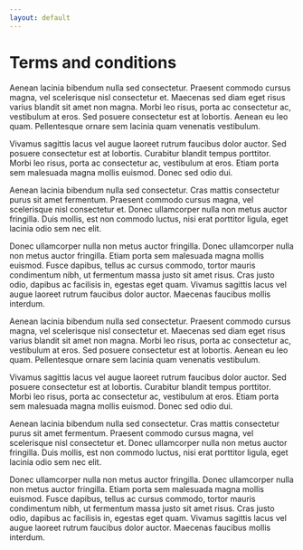```yaml
---
layout: default
---
```


# Terms and conditions

Aenean lacinia bibendum nulla sed consectetur. Praesent commodo cursus magna, vel scelerisque nisl consectetur et. Maecenas sed diam eget risus varius blandit sit amet non magna. Morbi leo risus, porta ac consectetur ac, vestibulum at eros. Sed posuere consectetur est at lobortis. Aenean eu leo quam. Pellentesque ornare sem lacinia quam venenatis vestibulum.

Vivamus sagittis lacus vel augue laoreet rutrum faucibus dolor auctor. Sed posuere consectetur est at lobortis. Curabitur blandit tempus porttitor. Morbi leo risus, porta ac consectetur ac, vestibulum at eros. Etiam porta sem malesuada magna mollis euismod. Donec sed odio dui.

Aenean lacinia bibendum nulla sed consectetur. Cras mattis consectetur purus sit amet fermentum. Praesent commodo cursus magna, vel scelerisque nisl consectetur et. Donec ullamcorper nulla non metus auctor fringilla. Duis mollis, est non commodo luctus, nisi erat porttitor ligula, eget lacinia odio sem nec elit.

Donec ullamcorper nulla non metus auctor fringilla. Donec ullamcorper nulla non metus auctor fringilla. Etiam porta sem malesuada magna mollis euismod. Fusce dapibus, tellus ac cursus commodo, tortor mauris condimentum nibh, ut fermentum massa justo sit amet risus. Cras justo odio, dapibus ac facilisis in, egestas eget quam. Vivamus sagittis lacus vel augue laoreet rutrum faucibus dolor auctor. Maecenas faucibus mollis interdum.

Aenean lacinia bibendum nulla sed consectetur. Praesent commodo cursus magna, vel scelerisque nisl consectetur et. Maecenas sed diam eget risus varius blandit sit amet non magna. Morbi leo risus, porta ac consectetur ac, vestibulum at eros. Sed posuere consectetur est at lobortis. Aenean eu leo quam. Pellentesque ornare sem lacinia quam venenatis vestibulum.

Vivamus sagittis lacus vel augue laoreet rutrum faucibus dolor auctor. Sed posuere consectetur est at lobortis. Curabitur blandit tempus porttitor. Morbi leo risus, porta ac consectetur ac, vestibulum at eros. Etiam porta sem malesuada magna mollis euismod. Donec sed odio dui.

Aenean lacinia bibendum nulla sed consectetur. Cras mattis consectetur purus sit amet fermentum. Praesent commodo cursus magna, vel scelerisque nisl consectetur et. Donec ullamcorper nulla non metus auctor fringilla. Duis mollis, est non commodo luctus, nisi erat porttitor ligula, eget lacinia odio sem nec elit.

Donec ullamcorper nulla non metus auctor fringilla. Donec ullamcorper nulla non metus auctor fringilla. Etiam porta sem malesuada magna mollis euismod. Fusce dapibus, tellus ac cursus commodo, tortor mauris condimentum nibh, ut fermentum massa justo sit amet risus. Cras justo odio, dapibus ac facilisis in, egestas eget quam. Vivamus sagittis lacus vel augue laoreet rutrum faucibus dolor auctor. Maecenas faucibus mollis interdum.
